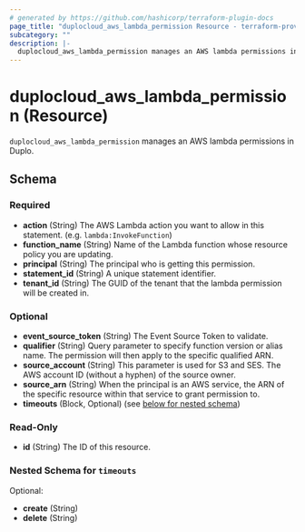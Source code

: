 ```yaml
---
# generated by https://github.com/hashicorp/terraform-plugin-docs
page_title: "duplocloud_aws_lambda_permission Resource - terraform-provider-duplocloud"
subcategory: ""
description: |-
  duplocloud_aws_lambda_permission manages an AWS lambda permissions in Duplo.
---
```


# duplocloud_aws_lambda_permission (Resource)

`duplocloud_aws_lambda_permission` manages an AWS lambda permissions in Duplo.



<!-- schema generated by tfplugindocs -->
## Schema

### Required

- **action** (String) The AWS Lambda action you want to allow in this statement. (e.g. `lambda:InvokeFunction`)
- **function_name** (String) Name of the Lambda function whose resource policy you are updating.
- **principal** (String) The principal who is getting this permission.
- **statement_id** (String) A unique statement identifier.
- **tenant_id** (String) The GUID of the tenant that the lambda permission will be created in.

### Optional

- **event_source_token** (String) The Event Source Token to validate.
- **qualifier** (String) Query parameter to specify function version or alias name. The permission will then apply to the specific qualified ARN.
- **source_account** (String) This parameter is used for S3 and SES. The AWS account ID (without a hyphen) of the source owner.
- **source_arn** (String) When the principal is an AWS service, the ARN of the specific resource within that service to grant permission to.
- **timeouts** (Block, Optional) (see [below for nested schema](#nestedblock--timeouts))

### Read-Only

- **id** (String) The ID of this resource.

<a id="nestedblock--timeouts"></a>
### Nested Schema for `timeouts`

Optional:

- **create** (String)
- **delete** (String)


